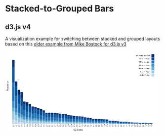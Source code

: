 # Stacked-to-Grouped Bars

## d3.js v4

A visualization example for switching between stacked and grouped layouts based
on this [older example from Mike Bostock for d3.js v3](https://bl.ocks.org/mbostock/3943967)


![](https://raw.githubusercontent.com/buruzaemon/d3_stacked_to_grouped/master/stacked.png)
